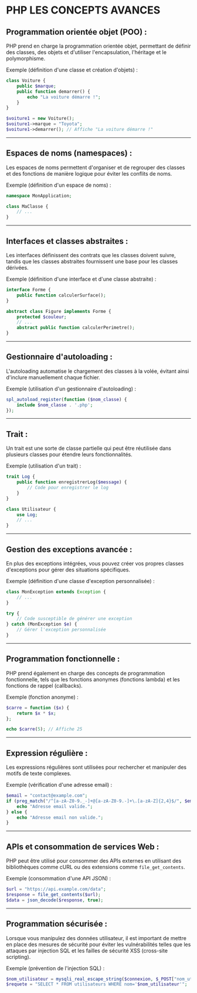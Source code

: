 # PHP LES CONCEPTS AVANCES 


## Programmation orientée objet (POO) :
   PHP prend en charge la programmation orientée objet, permettant de définir des classes, des objets et d'utiliser l'encapsulation, l'héritage et le polymorphisme.

   Exemple (définition d'une classe et création d'objets) :
   ```php
   class Voiture {
       public $marque;
       public function demarrer() {
           echo "La voiture démarre !";
       }
   }
   
   $voiture1 = new Voiture();
   $voiture1->marque = "Toyota";
   $voiture1->demarrer(); // Affiche "La voiture démarre !"
   ```
---
## Espaces de noms (namespaces) :
   Les espaces de noms permettent d'organiser et de regrouper des classes et des fonctions de manière logique pour éviter les conflits de noms.

   Exemple (définition d'un espace de noms) :
   ```php
   namespace MonApplication;
   
   class MaClasse {
       // ...
   }
   ```
---
## Interfaces et classes abstraites :
   Les interfaces définissent des contrats que les classes doivent suivre, tandis que les classes abstraites fournissent une base pour les classes dérivées.

   Exemple (définition d'une interface et d'une classe abstraite) :
   ```php
   interface Forme {
       public function calculerSurface();
   }
   
   abstract class Figure implements Forme {
       protected $couleur;
       // ...
       abstract public function calculerPerimetre();
   }
   ```
---
## Gestionnaire d'autoloading :
   L'autoloading automatise le chargement des classes à la volée, évitant ainsi d'inclure manuellement chaque fichier.

   Exemple (utilisation d'un gestionnaire d'autoloading) :
   ```php
   spl_autoload_register(function ($nom_classe) {
       include $nom_classe . '.php';
   });
   ```
---
## Trait :
   Un trait est une sorte de classe partielle qui peut être réutilisée dans plusieurs classes pour étendre leurs fonctionnalités.

   Exemple (utilisation d'un trait) :
   ```php
   trait Log {
       public function enregistrerLog($message) {
           // Code pour enregistrer le log
       }
   }
   
   class Utilisateur {
       use Log;
       // ...
   }
   ```
---
## Gestion des exceptions avancée :
   En plus des exceptions intégrées, vous pouvez créer vos propres classes d'exceptions pour gérer des situations spécifiques.

   Exemple (définition d'une classe d'exception personnalisée) :
   ```php
   class MonException extends Exception {
       // ...
   }
   
   try {
       // Code susceptible de générer une exception
   } catch (MonException $e) {
       // Gérer l'exception personnalisée
   }
   ```
---
## Programmation fonctionnelle :
   PHP prend également en charge des concepts de programmation fonctionnelle, tels que les fonctions anonymes (fonctions lambda) et les fonctions de rappel (callbacks).

   Exemple (fonction anonyme) :
   ```php
   $carre = function ($x) {
       return $x * $x;
   };
   
   echo $carre(5); // Affiche 25
   ```
---
## Expression régulière :
   Les expressions régulières sont utilisées pour rechercher et manipuler des motifs de texte complexes.

   Exemple (vérification d'une adresse email) :
   ```php
   $email = "contact@example.com";
   if (preg_match("/^[a-zA-Z0-9._-]+@[a-zA-Z0-9.-]+\.[a-zA-Z]{2,4}$/", $email)) {
       echo "Adresse email valide.";
   } else {
       echo "Adresse email non valide.";
   }
   ```
---
## APIs et consommation de services Web :
   PHP peut être utilisé pour consommer des APIs externes en utilisant des bibliothèques comme cURL ou des extensions comme `file_get_contents`.

   Exemple (consommation d'une API JSON) :
   ```php
   $url = "https://api.example.com/data";
   $response = file_get_contents($url);
   $data = json_decode($response, true);
   ```
---

## Programmation sécurisée :

Lorsque vous manipulez des données utilisateur, il est important de mettre en place des mesures de sécurité pour éviter les vulnérabilités telles que les attaques par injection SQL et les failles de sécurité XSS (cross-site scripting).

Exemple (prévention de l'injection SQL) :

```php
$nom_utilisateur = mysqli_real_escape_string($connexion, $_POST["nom_utilisateur"]);
$requete = "SELECT * FROM utilisateurs WHERE nom='$nom_utilisateur'";
```

